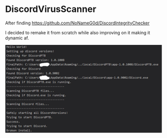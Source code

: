 # DiscordVirusScanner
 
After finding https://github.com/NoNameG0d/DiscordIntegrityChecker

I decided to remake it from scratch while also improving on it making it dynamic af. 

![Screenshot](Assets/screenshot.jpg)
